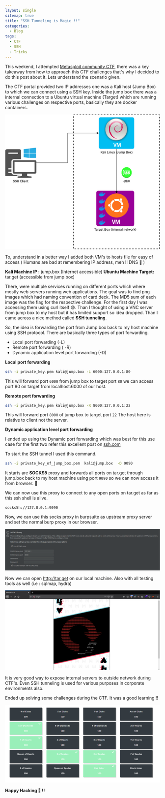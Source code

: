 ```yaml
---
layout: single
sitemap: true
title: "SSH Tunneling is Magic !!"
categories:
  - Blog
tags:
  - CTF
  - SSH
  - Tricks
---
```




This weekend, I attempted [Metasploit community CTF](https://ctftime.org/event/1200), there was a key takeaway from how to approach this CTF challenges that's why I decided to do this post about it. Lets understand the scenario given.

The CTF portal provided two IP addresses one was a Kali host (Jump Box) to which we can connect using a SSH key. Inside the jump box there was a internal connection to a Ubuntu virtual machine (Target) which are running various challenges on respective ports, basically they are docker containers.

![Scenario of CTF](/assets/postimages/tunneling.png)

To, understand in a better way I added both VM's to hosts file for easy of access ( Humans are bad at remembering IP address, meh !! DNS 🤪 )

**Kali Machine IP :** jump.box (Internet accessible)
**Ubuntu Machine Target:** tar.get (accessible from jump box)

There, were multiple services running on different ports which where mostly web servers running web applications. The goal was to find png images which had naming convention of card deck. The MD5 sum of each image was the flag for the respective challenge. For the first day I was accessing them using curl itself 😅. Than I thought of using a VNC server from jump box to my host but it has limited support so idea dropped. Than I came across a nice method called **SSH tunneling**. 

So, the idea is forwarding the port from Jump box back to my host machine using SSH protocol. There are basically three types of port forwarding.

 - Local port forwarding (-L)
 - Remote port forwarding ( -R)
 - Dynamic application level port forwarding (-D)

 **Local port forwarding**

```bash
ssh -i private_key.pem kali@jump.box -L 6000:127.0.0.1:80 
```
This will forward port ``6000`` from jump box to target port ``80`` we can access port 80 on target from localhost:6000 of our host.

**Remote port forwarding**

```bash
ssh -i private_key.pem kali@jump.box -R 8000:127.0.0.1:22 
```
This will forward port ``8000`` of jump box to target port ``22`` The host here is relative to client not the server.

**Dynamic application level port forwarding**  

I ended up using the Dynamic port forwarding which was best for this use case for the first two refer this excellent post on [ssh.com](https://www.ssh.com/ssh/tunneling/example) 

To start the SSH tunnel I used this command. 

```bash
ssh -i private_key_of_jump_box.pem  kali@jump.box  -D 9090
```
It starts are **SOCKS5** proxy and forwards all ports on tar.get through jump.box back to my host machine using port ```9090``` so we can now access it from browser. 🎉

We can now use this proxy to connect to any open ports on tar.get as far as this ssh shell is alive. 

```
socks5h://127.0.0.1:9090
 ```

Now, we can use this socks proxy in burpsuite as upstream proxy server and set the normal burp proxy in our browser.  

![Burpsuite socks proxy](/assets/postimages/socks_proxy.png)

Now we can open http://tar.get on our local machine. Also with all testing tools as well (i.e : sqlmap, hydra) 

![Target on host machine](/assets/postimages/target_open_ctf.png)

It is very good way to expose internal servers to outside network during CTF's. Even SSH tunneling is used for various purposes in corporate environments also.

Ended up solving some challenges during the CTF. It was a good learning !!

![Scoreboard of metasploit ctf](/assets/postimages/scoreboard_ctf.png)

**Happy Hacking 🙂 !!** 

